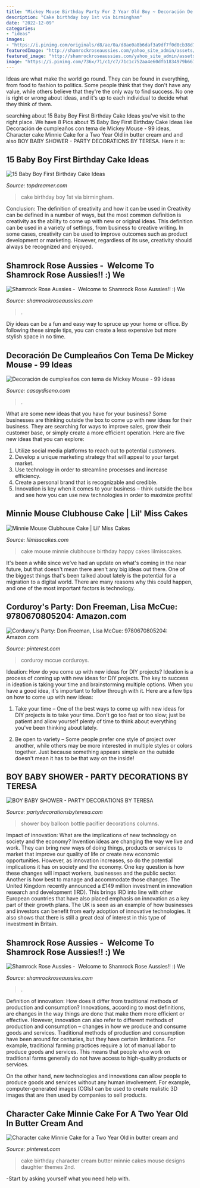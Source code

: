 ```yaml
---
title: "Mickey Mouse Birthday Party For 2 Year Old Boy ~ Decoración De Cumpleaños Con Tema De Mickey Mouse"
description: "Cake birthday boy 1st via birmingham"
date: "2022-12-09"
categories:
- "ideas"
images:
- "https://i.pinimg.com/originals/d8/ae/0a/d8ae0a8b6daf3a9df7f0d0cb38d701e3.jpg"
featuredImage: "http://shamrockroseaussies.com/yahoo_site_admin/assets/images/DSC_0319.41173421_std.JPG"
featured_image: "http://shamrockroseaussies.com/yahoo_site_admin/assets/images/DSC_0420.285160239_std.JPG"
image: "https://i.pinimg.com/736x/71/c1/c7/71c1c752aa4e60dfb1834979b667f931--corduroy-book-teddy-bear-birthday.jpg"
---
```



Ideas are what make the world go round. They can be found in everything, from food to fashion to politics. Some people think that they don't have any value, while others believe that they're the only way to find success. No one is right or wrong about ideas, and it's up to each individual to decide what they think of them.

	

		
searching about 15 Baby Boy First Birthday Cake Ideas you've visit to the right place. We have 8 Pics about 15 Baby Boy First Birthday Cake Ideas like Decoración de cumpleaños con tema de Mickey Mouse - 99 ideas, Character cake Minnie Cake for a Two Year Old in butter cream and and also BOY BABY SHOWER - PARTY DECORATIONS BY TERESA. Here it is:
		
    
## 15 Baby Boy First Birthday Cake Ideas

<img loading=lazy src="http://www.topdreamer.com/wp-content/uploads/2014/10/Birmingham_city_fc_1st_birthday_cake.jpg" onerror="this.onerror=null;this.src='https://tse3.mm.bing.net/th?id=OIP.1kTbujWkIhA4L-w7rRF_fAHaGL&amp;pid=15.1';" alt="15 Baby Boy First Birthday Cake Ideas">

_Source: topdreamer.com_

>cake birthday boy 1st via birmingham. 

	

Conclusion: The definition of creativity and how it can be used in
Creativity can be defined in a number of ways, but the most common definition is creativity as the ability to come up with new or original ideas. This definition can be used in a variety of settings, from business to creative writing. In some cases, creativity can be used to improve outcomes such as product development or marketing. However, regardless of its use, creativity should always be recognized and enjoyed.

    
## Shamrock Rose Aussies - ﻿﻿﻿ Welcome To Shamrock Rose Aussies!! :) We

<img loading=lazy src="http://shamrockroseaussies.com/yahoo_site_admin/assets/images/DSC_0319.41173421_std.JPG" onerror="this.onerror=null;this.src='https://tse3.mm.bing.net/th?id=OIP.aSyvOdM_xu9STU0261untwHaE-&amp;pid=15.1';" alt="Shamrock Rose Aussies - ﻿﻿﻿ Welcome to Shamrock Rose Aussies!! :) We">

_Source: shamrockroseaussies.com_

>. 

	

Diy ideas can be a fun and easy way to spruce up your home or office. By following these simple tips, you can create a less expensive but more stylish space in no time.

    
## Decoración De Cumpleaños Con Tema De Mickey Mouse - 99 Ideas

<img loading=lazy src="https://casaydiseno.com/wp-content/uploads/2019/09/mesa-dulces.jpg" onerror="this.onerror=null;this.src='https://tse4.mm.bing.net/th?id=OIP._k0201bnZAD0nN0-nyG0DwHaFt&amp;pid=15.1';" alt="Decoración de cumpleaños con tema de Mickey Mouse - 99 ideas">

_Source: casaydiseno.com_

>. 

	

What are some new ideas that you have for your business?
Some businesses are thinking outside the box to come up with new ideas for their business. They are searching for ways to improve sales, grow their customer base, or simply create a more efficient operation. Here are five new ideas that you can explore: 
1) Utilize social media platforms to reach out to potential customers.
2) Develop a unique marketing strategy that will appeal to your target market. 
3) Use technology in order to streamline processes and increase efficiency. 
4) Create a personal brand that is recognizable and credible. 
5) Innovation is key when it comes to your business – think outside the box and see how you can use new technologies in order to maximize profits!

    
## Minnie Mouse Clubhouse Cake | Lil&#039; Miss Cakes

<img loading=lazy src="https://lilmisscakes.com/wp-content/uploads/2013/07/IMG_2124-rotate-682x1024.jpg" onerror="this.onerror=null;this.src='https://tse3.mm.bing.net/th?id=OIP.AXqc8VFvqnso1LOrMVP-HQHaLH&amp;pid=15.1';" alt="Minnie Mouse Clubhouse Cake | Lil&#039; Miss Cakes">

_Source: lilmisscakes.com_

>cake mouse minnie clubhouse birthday happy cakes lilmisscakes. 

	

It's been a while since we've had an update on what's coming in the near future, but that doesn't mean there aren't any big ideas out there. One of the biggest things that's been talked about lately is the potential for a migration to a digital world. There are many reasons why this could happen, and one of the most important factors is technology.

    
## Corduroy&#039;s Party: Don Freeman, Lisa McCue: 9780670805204: Amazon.com

<img loading=lazy src="https://i.pinimg.com/736x/71/c1/c7/71c1c752aa4e60dfb1834979b667f931--corduroy-book-teddy-bear-birthday.jpg" onerror="this.onerror=null;this.src='https://tse1.mm.bing.net/th?id=OIP.yxzuNMgqNRo79Z2FjG1X5gHaG_&amp;pid=15.1';" alt="Corduroy&#039;s Party: Don Freeman, Lisa McCue: 9780670805204: Amazon.com">

_Source: pinterest.com_

>corduroy mccue corduroys. 

	

Ideation: How do you come up with new ideas for DIY projects?
Ideation is a process of coming up with new ideas for DIY projects. The key to success in ideation is taking your time and brainstorming multiple options. When you have a good idea, it's important to follow through with it. Here are a few tips on how to come up with new ideas:
1. Take your time – One of the best ways to come up with new ideas for DIY projects is to take your time. Don't go too fast or too slow; just be patient and allow yourself plenty of time to think about everything you've been thinking about lately.

2. Be open to variety – Some people prefer one style of project over another, while others may be more interested in multiple styles or colors together. Just because something appears simple on the outside doesn't mean it has to be that way on the inside!


    
## BOY BABY SHOWER - PARTY DECORATIONS BY TERESA

<img loading=lazy src="http://www.partydecorationsbyteresa.com/uploads/8/5/6/7/8567309/966418_orig.jpg" onerror="this.onerror=null;this.src='https://tse1.mm.bing.net/th?id=OIP.tSl7k39k7xVZDAd6n8UErQHaFj&amp;pid=15.1';" alt="BOY BABY SHOWER - PARTY DECORATIONS BY TERESA">

_Source: partydecorationsbyteresa.com_

>shower boy balloon bottle pacifier decorations columns. 

	

Impact of innovation: What are the implications of new technology on society and the economy?
Invention ideas are changing the way we live and work. They can bring new ways of doing things, products or services to market that improve our quality of life or create new economic opportunities. However, as innovation increases, so do the potential implications it has on society and the economy. One key question is how these changes will impact workers, businesses and the public sector. Another is how best to manage and accommodate those changes.
The United Kingdom recently announced a £149 million investment in innovation research and development (IRD). This brings IRD into line with other European countries that have also placed emphasis on innovation as a key part of their growth plans. The UK is seen as an example of how businesses and investors can benefit from early adoption of innovative technologies. It also shows that there is still a great deal of interest in this type of investment in Britain.

    
## Shamrock Rose Aussies - ﻿﻿﻿ Welcome To Shamrock Rose Aussies!! :) We

<img loading=lazy src="http://shamrockroseaussies.com/yahoo_site_admin/assets/images/DSC_0420.285160239_std.JPG" onerror="this.onerror=null;this.src='https://tse1.mm.bing.net/th?id=OIP.k38V9PWk8siCLWniPBM9kgHaE8&amp;pid=15.1';" alt="Shamrock Rose Aussies - ﻿﻿﻿ Welcome to Shamrock Rose Aussies!! :) We">

_Source: shamrockroseaussies.com_

>. 

	

Definition of innovation: How does it differ from traditional methods of production and consumption?
Innovations, according to most definitions, are changes in the way things are done that make them more efficient or effective. However, innovation can also refer to different methods of production and consumption – changes in how we produce and consume goods and services.
Traditional methods of production and consumption have been around for centuries, but they have certain limitations. For example, traditional farming practices require a lot of manual labor to produce goods and services. This means that people who work on traditional farms generally do not have access to high-quality products or services.

On the other hand, new technologies and innovations can allow people to produce goods and services without any human involvement. For example, computer-generated images (CGIs) can be used to create realistic 3D images that are then used by companies to sell products.

    
## Character Cake Minnie Cake For A Two Year Old In Butter Cream And

<img loading=lazy src="https://i.pinimg.com/originals/d8/ae/0a/d8ae0a8b6daf3a9df7f0d0cb38d701e3.jpg" onerror="this.onerror=null;this.src='https://tse2.mm.bing.net/th?id=OIP.eIOh6MxtF5MG-WQYvcMfowHaLS&amp;pid=15.1';" alt="Character cake Minnie Cake for a Two Year Old in butter cream and">

_Source: pinterest.com_

>cake birthday character cream butter minnie cakes mouse designs daughter themes 2nd. 

	

-Start by asking yourself what you need help with.

